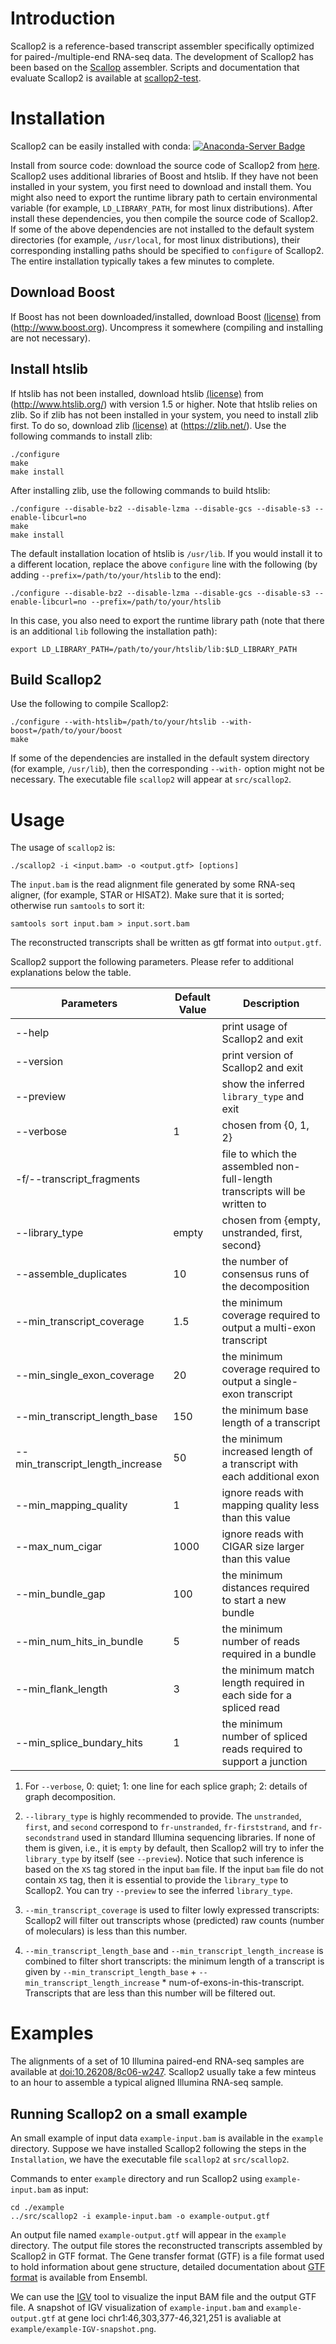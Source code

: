 # Introduction

Scallop2 is a reference-based transcript assembler
specifically optimized for paired-/multiple-end RNA-seq data.
The development of Scallop2 has been based on the [Scallop](https://github.com/Kingsford-Group/scallop) assembler.
Scripts and documentation that evaluate Scallop2 is available at [scallop2-test](https://github.com/Shao-Group/scallop2-test).

# Installation

Scallop2 can be easily installed with conda: [![Anaconda-Server Badge](https://anaconda.org/bioconda/scallop2/badges/installer/conda.svg)](https://anaconda.org/bioconda/scallop2)

Install from source code: download the source code of Scallop2 from
[here](https://github.com/Shao-Group/scallop2/releases/download/v1.1.2/scallop2-1.1.2.tar.gz).
Scallop2 uses additional libraries of Boost and htslib. 
If they have not been installed in your system, you first
need to download and install them. You might also need to
export the runtime library path to certain environmental
variable (for example, `LD_LIBRARY_PATH`, for most linux distributions).
After install these dependencies, you then compile the source code of Scallop2.
If some of the above dependencies are not installed to the default system 
directories (for example, `/usr/local`, for most linux distributions),
their corresponding installing paths should be specified to `configure` of Scallop2.
The entire installation typically takes a few minutes to complete.

## Download Boost
If Boost has not been downloaded/installed, download Boost
[(license)](http://www.boost.org/LICENSE_1_0.txt) from (http://www.boost.org).
Uncompress it somewhere (compiling and installing are not necessary).

## Install htslib
If htslib has not been installed, download htslib 
[(license)](https://github.com/samtools/htslib/blob/develop/LICENSE)
from (http://www.htslib.org/) with version 1.5 or higher.
Note that htslib relies on zlib. So if zlib has not been installed in your system,
you need to install zlib first. To do so, download zlib
[(license)](https://zlib.net/zlib_license.html) at (https://zlib.net/).
Use the following commands to install zlib:
```
./configure
make
make install
```
After installing zlib, use the following commands to build htslib:
```
./configure --disable-bz2 --disable-lzma --disable-gcs --disable-s3 --enable-libcurl=no
make
make install
```
The default installation location of htslib is `/usr/lib`.
If you would install it to a different location, replace the above `configure` line with
the following (by adding `--prefix=/path/to/your/htslib` to the end):
```
./configure --disable-bz2 --disable-lzma --disable-gcs --disable-s3 --enable-libcurl=no --prefix=/path/to/your/htslib
```
In this case, you also need to export the runtime library path (note that there
is an additional `lib` following the installation path):
```
export LD_LIBRARY_PATH=/path/to/your/htslib/lib:$LD_LIBRARY_PATH
```

## Build Scallop2

Use the following to compile Scallop2:
```
./configure --with-htslib=/path/to/your/htslib --with-boost=/path/to/your/boost
make
```

If some of the dependencies are installed in the default system directory (for example, `/usr/lib`),
then the corresponding `--with-` option might not be necessary.
The executable file `scallop2` will appear at `src/scallop2`.


# Usage

The usage of `scallop2` is:
```
./scallop2 -i <input.bam> -o <output.gtf> [options]
```

The `input.bam` is the read alignment file generated by some RNA-seq aligner, (for example, STAR or HISAT2).
Make sure that it is sorted; otherwise run `samtools` to sort it:
```
samtools sort input.bam > input.sort.bam
```

The reconstructed transcripts shall be written as gtf format into `output.gtf`.

Scallop2 support the following parameters. Please refer
to additional explanations below the table.

 Parameters | Default Value | Description
 ------------------------- | ------------- | ----------
 --help  | | print usage of Scallop2 and exit
 --version | | print version of Scallop2 and exit
 --preview | | show the inferred `library_type` and exit
 --verbose | 1 | chosen from {0, 1, 2}
 -f/--transcript_fragments    | | file to which the assembled non-full-length transcripts will be written to
 --library_type               | empty | chosen from {empty, unstranded, first, second}
 --assemble_duplicates		  | 10 | the number of consensus runs of the decomposition
 --min_transcript_coverage    | 1.5 | the minimum coverage required to output a multi-exon transcript
 --min_single_exon_coverage   | 20 | the minimum coverage required to output a single-exon transcript
 --min_transcript_length_base      |150 | the minimum base length of a transcript
 --min_transcript_length_increase  | 50 | the minimum increased length of a transcript with each additional exon
 --min_mapping_quality        | 1 | ignore reads with mapping quality less than this value
 --max_num_cigar              | 1000 | ignore reads with CIGAR size larger than this value
 --min_bundle_gap             | 100 | the minimum distances required to start a new bundle
 --min_num_hits_in_bundle     | 5 | the minimum number of reads required in a bundle
 --min_flank_length           | 3 | the minimum match length required in each side for a spliced read
 --min_splice_bundary_hits    | 1 | the minimum number of spliced reads required to support a junction

1. For `--verbose`, 0: quiet; 1: one line for each splice graph; 2: details of graph decomposition.

2. `--library_type` is highly recommended to provide. The `unstranded`, `first`, and `second`
correspond to `fr-unstranded`, `fr-firststrand`, and `fr-secondstrand` used in standard Illumina
sequencing libraries. If none of them is given, i.e., it is `empty` by default, then Scallop2
will try to infer the `library_type` by itself (see `--preview`). Notice that such inference is based
on the `XS` tag stored in the input `bam` file. If the input `bam` file do not contain `XS` tag,
then it is essential to provide the `library_type` to Scallop2. You can try `--preview` to see
the inferred `library_type`.

3. `--min_transcript_coverage` is used to filter lowly expressed transcripts: Scallop2 will filter
out transcripts whose (predicted) raw counts (number of moleculars) is less than this number.

4. `--min_transcript_length_base` and `--min_transcript_length_increase` is combined to filter
short transcripts: the minimum length of a transcript is given by `--min_transcript_length_base`
\+ `--min_transcript_length_increase` * num-of-exons-in-this-transcript. Transcripts that are less
than this number will be filtered out.

# Examples 
The alignments of a set of 10 Illumina paired-end RNA-seq samples
are available at [doi:10.26208/8c06-w247](https://doi.org/10.26208/8c06-w247).
Scallop2 usually take a few minteus to an hour to assemble a typical aligned Illumina RNA-seq sample.

## Running Scallop2 on a small example
An small example of input data `example-input.bam` is available in the `example` directory.
Suppose we have installed Scallop2 following the steps in the `Installation`, we have the executable file `scallop2` at `src/scallop2`.

Commands to enter `example` directory and run Scallop2 using `example-input.bam` as input:
```
cd ./example
../src/scallop2 -i example-input.bam -o example-output.gtf
```

An output file named `example-output.gtf` will appear in the `example` directory.
The output file stores the reconstructed transcripts assembled by Scallop2 in GTF format. 
The Gene transfer format (GTF) is a file format used to hold information about gene structure, detailed documentation about [GTF format](https://useast.ensembl.org/info/website/upload/gff.html) is available from Ensembl.

We can use the [IGV](https://software.broadinstitute.org/software/igv/home) tool to visualize the input BAM file and the output GTF file.
A snapshot of IGV visualization of `example-input.bam` and `example-output.gtf` at gene loci chr1:46,303,377-46,321,251 is avaliable at `example/example-IGV-snapshot.png`.
